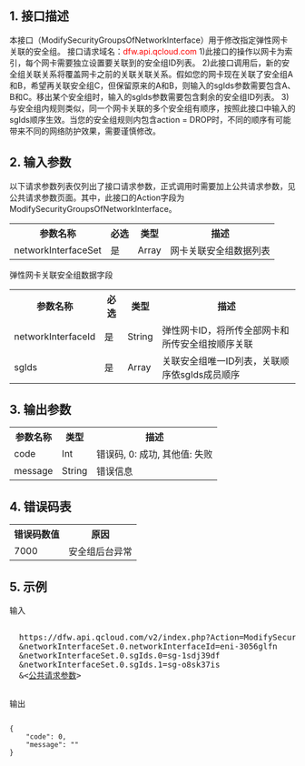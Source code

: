 ## 1. 接口描述
本接口（ModifySecurityGroupsOfNetworkInterface）用于修改指定弹性网卡关联的安全组。
接口请求域名：<font style="color:red">dfw.api.qcloud.com</font>
1)此接口的操作以网卡为索引，每个网卡需要独立设置要关联到的安全组ID列表。
2)此接口调用后，新的安全组关联关系将覆盖网卡之前的关联关联关系。假如您的网卡现在关联了安全组A和B，希望再关联安全组C，但保留原来的A和B，则输入的sgIds参数需要包含A、B和C。移出某个安全组时，输入的sgIds参数需要包含剩余的安全组ID列表。
3)与安全组内规则类似，同一个网卡关联的多个安全组有顺序，按照此接口中输入的sgIds顺序生效。当您的安全组规则内包含action = DROP时，不同的顺序有可能带来不同的网络防护效果，需要谨慎修改。

## 2. 输入参数
以下请求参数列表仅列出了接口请求参数，正式调用时需要加上公共请求参数，见公共请求参数页面。其中，此接口的Action字段为ModifySecurityGroupsOfNetworkInterface。
<table class="t"><tbody><tr>
<th><b>参数名称</b></th>
<th><b>必选</b></th>
<th><b>类型</b></th>
<th><b>描述</b></th>
<tr>
<td> networkInterfaceSet <td> 是 <td> Array <td> 网卡关联安全组数据列表
</tbody></table> 

弹性网卡关联安全组数据字段
<table class="t"><tbody><tr>
<th><b>参数名称</b></th>
<th><b>必选</b></th>
<th><b>类型</b></th>
<th><b>描述</b></th>
<tr>
<td> networkInterfaceId <td> 是 <td> String <td> 弹性网卡ID，将所传全部网卡和所传安全组按顺序关联
<tr>
<td> sgIds <td> 是 <td> Array <td> 关联安全组唯一ID列表，关联顺序依sgIds成员顺序
</tbody></table>

## 3. 输出参数
 

<table class="t"><tbody><tr>
<th><b>参数名称</b></th>
<th><b>类型</b></th>
<th><b>描述</b></th>
<tr>
<td> code <td> Int <td> 错误码, 0: 成功, 其他值: 失败
<tr>
<td> message <td> String <td> 错误信息
</tbody></table>

## 4. 错误码表
 <table class="t"><tbody><tr>
<th><b>错误码数值</b></th>
<th><b>原因</b></th>
<tr>
<td> 7000 <td> 安全组后台异常
</tbody></table>

## 5. 示例
 
输入
<pre>

  https://dfw.api.qcloud.com/v2/index.php?Action=ModifySecurityGroupsOfInstance
  &networkInterfaceSet.0.networkInterfaceId=eni-3056glfn
  &networkInterfaceSet.0.sgIds.0=sg-1sdj39df
  &networkInterfaceSet.0.sgIds.1=sg-o8sk37is
  &<<a href="http://tce.fsphere.cn/doc/api/229/6976">公共请求参数</a>>

</pre>

输出
```

{
    "code": 0,
    "message": ""
}

```